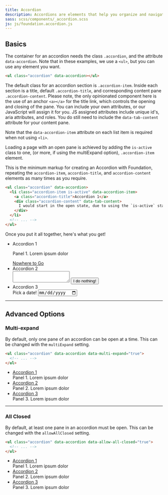 ```yaml
---
title: Accordion
description: Accordions are elements that help you organize and navigate multiple documents in a single container. They can be used for switching between items in the container.
sass: scss/components/_accordion.scss
js: js/foundation.accordion.js
---
```


## Basics

The container for an accordion needs the class `.accordion`, and the attribute `data-accordion`. Note that in these examples, we use a `<ul>`, but you can use any element you want.

```html
<ul class="accordion" data-accordion></ul>
```

The default class for an accordion section is `.accordion-item`. Inside each section is a title, default `.accordion-title`, and corresponding content pane `.accordion-content`. Please note, the only opinionated component here is the use of an anchor `<a></a>` for the title link, which controls the opening and closing of the pane. You can include your own attributes, or our JavaScript will assign it for you. JS assigned attributes include unique id's, aria attributes, and roles. You do still need to include the `data-tab-content` attribute for your content pane.

Note that the `data-accordion-item` attribute on each list item is required when not using `<li>`.

Loading a page with an open pane is achieved by adding the `is-active` class to one, (or more, if using the multiExpand option), `.accordion-item` element.

This is the minimum markup for creating an Accordion with Foundation, repeating the `accordion-item`, `accordion-title`, and `accordion-content` elements as many times as you require.
```html
<ul class="accordion" data-accordion>
  <li class="accordion-item is-active" data-accordion-item>
    <a class="accordion-title">Accordion 1</a>
    <div class="accordion-content" data-tab-content>
      I would start in the open state, due to using the `is-active` state class.
    </div>
  </li>
  <!-- ... -->
</ul>
```

Once you put it all together, here's what you get!

<ul class="accordion" data-accordion>
  <li class="accordion-item is-active" data-accordion-item>
    <a class="accordion-title">Accordion 1</a>
    <div class="accordion-content" data-tab-content >
      <p>Panel 1. Lorem ipsum dolor</p>
      <a href="#">Nowhere to Go</a>
    </div>
  </li>
  <li class="accordion-item" data-accordion-item>
    <a class="accordion-title">Accordion 2</a>
    <div class="accordion-content" data-tab-content>
      <textarea></textarea>
      <button class="button">I do nothing!</button>
    </div>
  </li>
  <li class="accordion-item" data-accordion-item>
    <a class="accordion-title">Accordion 3</a>
    <div class="accordion-content" data-tab-content>
      Pick a date!
      <input type="date"></input>
    </div>
  </li>
</ul>

---

## Advanced Options

### Multi-expand

By default, only one pane of an accordion can be open at a time. This can be changed with the `multiExpand` setting.

```html
<ul class="accordion" data-accordion data-multi-expand="true">
  <!-- ... -->
</ul>
```

<ul class="accordion" data-accordion data-multi-expand='true'>
  <li class="accordion-item is-active" data-accordion-item>
    <a href="#" class="accordion-title">Accordion 1</a>
    <div class="accordion-content" data-tab-content >
      Panel 1. Lorem ipsum dolor
    </div>
  </li>
  <li class="accordion-item" data-accordion-item>
    <a href="#" class="accordion-title">Accordion 2</a>
    <div class="accordion-content" data-tab-content>
      Panel 2. Lorem ipsum dolor
    </div>
  </li>
  <li class="accordion-item" data-accordion-item>
    <a href="#" class="accordion-title">Accordion 3</a>
    <div class="accordion-content" data-tab-content>
      Panel 3. Lorem ipsum dolor
    </div>
  </li>
</ul>

---

### All Closed

By default, at least one pane in an accordion must be open. This can be changed with the `allowAllClosed` setting.

```html
<ul class="accordion" data-accordion data-allow-all-closed="true">
  <!-- ... -->
</ul>
```

<ul class="accordion" data-accordion data-allow-all-closed='true'>
  <li class="accordion-item is-active" data-accordion-item>
    <a href="#" class="accordion-title">Accordion 1</a>
    <div class="accordion-content" data-tab-content >
      Panel 1. Lorem ipsum dolor
    </div>
  </li>
  <li class="accordion-item" data-accordion-item>
    <a href="#" class="accordion-title">Accordion 2</a>
    <div class="accordion-content" data-tab-content>
      Panel 2. Lorem ipsum dolor
    </div>
  </li>
  <li class="accordion-item" data-accordion-item>
    <a href="#" class="accordion-title">Accordion 3</a>
    <div class="accordion-content" data-tab-content>
      Panel 3. Lorem ipsum dolor
    </div>
  </li>
</ul>
